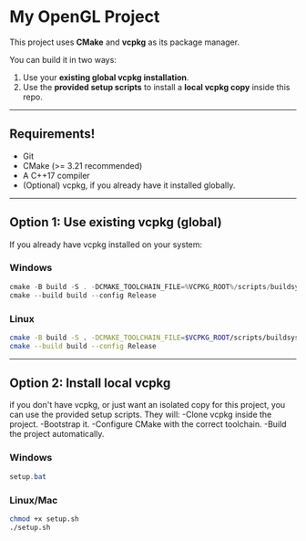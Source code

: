 # My OpenGL Project

This project uses **CMake** and **vcpkg** as its package manager.

You can build it in two ways:
1. Use your **existing global vcpkg installation**.
2. Use the **provided setup scripts** to install a **local vcpkg copy** inside this repo.

---

## Requirements!
- Git
- CMake (>= 3.21 recommended)
- A C++17 compiler
- (Optional) vcpkg, if you already have it installed globally.

---

## Option 1: Use existing vcpkg (global)
If you already have vcpkg installed on your system:

### Windows
```powershell
cmake -B build -S . -DCMAKE_TOOLCHAIN_FILE=%VCPKG_ROOT%/scripts/buildsystems/vcpkg.cmake -DCMAKE_BUILD_TYPE=Release
cmake --build build --config Release
```

### Linux
```bash
cmake -B build -S . -DCMAKE_TOOLCHAIN_FILE=$VCPKG_ROOT/scripts/buildsystems/vcpkg.cmake -DCMAKE_BUILD_TYPE=Release
cmake --build build --config Release
```
---

## Option 2: Install local vcpkg
if you don't have vcpkg, or just want an isolated copy for this project, you can use the provided setup scripts.
They will:
-Clone vcpkg inside the project.
-Bootstrap it.
-Configure CMake with the correct toolchain.
-Build the project automatically.

### Windows
```powershell
setup.bat
```

### Linux/Mac
```bash
chmod +x setup.sh
./setup.sh
```


